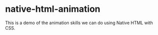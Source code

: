 # native-html-animation
This is a demo of the animation skills we can do using Native HTML with CSS.
